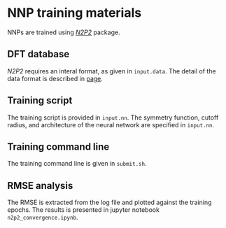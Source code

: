 # NNP training materials

NNPs are trained using _[N2P2](https://compphysvienna.github.io/n2p2/)_ package. 

## DFT database
_N2P2_ requires an interal format, as given in `input.data`.
The detail of the data format is described in [page](https://compphysvienna.github.io/n2p2/topics/cfg_file.html).

## Training script

The training script is provided in `input.nn`.
The symmetry function, cutoff radius, and architecture of the neural network are specified in `input.nn`.

## Training command line

The training command line is given in `submit.sh`.

## RMSE analysis

The RMSE is extracted from the log file and plotted against the training epochs.
The results is presented in jupyter notebook `n2p2_convergence.ipynb`. 